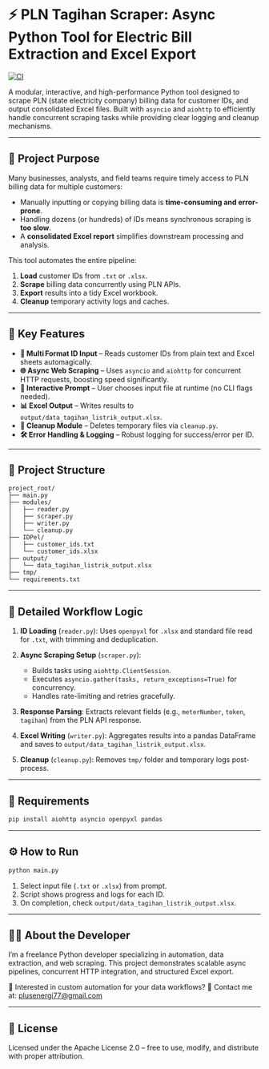 # ⚡ PLN Tagihan Scraper: Async Python Tool for Electric Bill Extraction and Excel Export

[![CI](https://github.com/Citta123/PLN_Tagihan_Scraper/actions/workflows/ci.yaml/badge.svg)](https://github.com/Citta123/PLN_Tagihan_Scraper/actions)

A modular, interactive, and high-performance Python tool designed to scrape PLN (state electricity company) billing data for customer IDs, and output consolidated Excel files. Built with `asyncio` and `aiohttp` to efficiently handle concurrent scraping tasks while providing clear logging and cleanup mechanisms.

---

## 🌟 Project Purpose

Many businesses, analysts, and field teams require timely access to PLN billing data for multiple customers:

* Manually inputting or copying billing data is **time-consuming and error-prone**.
* Handling dozens (or hundreds) of IDs means synchronous scraping is **too slow**.
* A **consolidated Excel report** simplifies downstream processing and analysis.

This tool automates the entire pipeline:

1. **Load** customer IDs from `.txt` or `.xlsx`.
2. **Scrape** billing data concurrently using PLN APIs.
3. **Export** results into a tidy Excel workbook.
4. **Cleanup** temporary activity logs and caches.

---

## 🚀 Key Features

* **🔣 Multi Format ID Input** – Reads customer IDs from plain text and Excel sheets automagically.
* **🌐 Async Web Scraping** – Uses `asyncio` and `aiohttp` for concurrent HTTP requests, boosting speed significantly.
* **📝 Interactive Prompt** – User chooses input file at runtime (no CLI flags needed).
* **📊 Excel Output** – Writes results to `output/data_tagihan_listrik_output.xlsx`.
* **🩼 Cleanup Module** – Deletes temporary files via `cleanup.py`.
* **🛠 Error Handling & Logging** – Robust logging for success/error per ID.

---

## 🧰 Project Structure

```
project_root/
├── main.py
├── modules/
│   ├── reader.py
│   ├── scraper.py
│   ├── writer.py
│   └── cleanup.py
├── IDPel/
│   ├── customer_ids.txt
│   └── customer_ids.xlsx
├── output/
│   └── data_tagihan_listrik_output.xlsx
├── tmp/
└── requirements.txt
```

---

## 🧠 Detailed Workflow Logic

1. **ID Loading** (`reader.py`):
   Uses `openpyxl` for `.xlsx` and standard file read for `.txt`, with trimming and deduplication.

2. **Async Scraping Setup** (`scraper.py`):

   * Builds tasks using `aiohttp.ClientSession`.
   * Executes `asyncio.gather(tasks, return_exceptions=True)` for concurrency.
   * Handles rate-limiting and retries gracefully.

3. **Response Parsing**:
   Extracts relevant fields (e.g., `meterNumber`, `token`, `tagihan`) from the PLN API response.

4. **Excel Writing** (`writer.py`):
   Aggregates results into a pandas DataFrame and saves to `output/data_tagihan_listrik_output.xlsx`.

5. **Cleanup** (`cleanup.py`):
   Removes `tmp/` folder and temporary logs post-process.

---

## 💪 Requirements

```bash
pip install aiohttp asyncio openpyxl pandas
```

---

## ⚙️ How to Run

```bash
python main.py
```

1. Select input file (`.txt` or `.xlsx`) from prompt.
2. Script shows progress and logs for each ID.
3. On completion, check `output/data_tagihan_listrik_output.xlsx`.

---

## 👨‍💻 About the Developer

I’m a freelance Python developer specializing in automation, data extraction, and web scraping.
This project demonstrates scalable async pipelines, concurrent HTTP integration, and structured Excel export.

💬 Interested in custom automation for your data workflows?
📩 Contact me at: [plusenergi77@gmail.com](mailto:plusenergi77@gmail.com)

---

## 📄 License

Licensed under the Apache License 2.0 – free to use, modify, and distribute with proper attribution.
